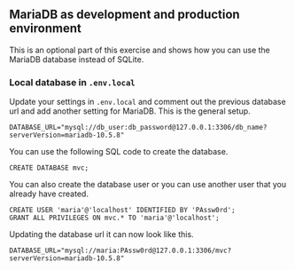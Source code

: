 MariaDB as development and production environment
--------------------------

This is an optional part of this exercise and shows how you can use the MariaDB database instead of SQLite.



### Local database in `.env.local`

Update your settings in `.env.local` and comment out the previous database url and add another setting for MariaDB. This is the general setup.

```
DATABASE_URL="mysql://db_user:db_password@127.0.0.1:3306/db_name?serverVersion=mariadb-10.5.8"
```

You can use the following SQL code to create the database.

```
CREATE DATABASE mvc;
```

You can also create the database user or you can use another user that you already have created.

```
CREATE USER 'maria'@'localhost' IDENTIFIED BY 'PAssw0rd';
GRANT ALL PRIVILEGES ON mvc.* TO 'maria'@'localhost';
```

<!--
Osäker om det behövs?
CREATE USER 'maria'@'%' IDENTIFIED BY 'PAssw0rd';
GRANT ALL PRIVILEGES ON mvc.* TO 'maria'@'%';
-->

Updating the database url it can now look like this.

```
DATABASE_URL="mysql://maria:PAssw0rd@127.0.0.1:3306/mvc?serverVersion=mariadb-10.5.8"
```


<!-- Raw SQL -->

<!-- Add methods to the entity object -->
<!-- Search page -->
